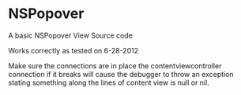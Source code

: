 NSPopover
=========

A basic NSPopover View Source code

Works correctly as tested on 6-28-2012

Make sure the connections are in place the contentviewcontroller connection if it breaks will cause the debugger to throw an exception stating something along the lines of content view is null or nil.

